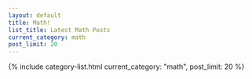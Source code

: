 ```yaml
---
layout: default
title: Math!
list_title: Latest Math Posts
current_category: math
post_limit: 20
---
```


 {% include category-list.html current_category: "math", post_limit: 20 %}